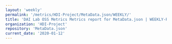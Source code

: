 ```yaml
---
layout: 'weekly'
permalink: '/metrics/HDI-Project/MetaData.json/WEEKLY/'
title: 'DAI Lab OSS Metrics Metrics report for MetaData.json | WEEKLY-REPORT-2020-01-12'
organization: 'HDI-Project'
repository: 'MetaData.json'
current_date: '2020-01-12'
---
```

